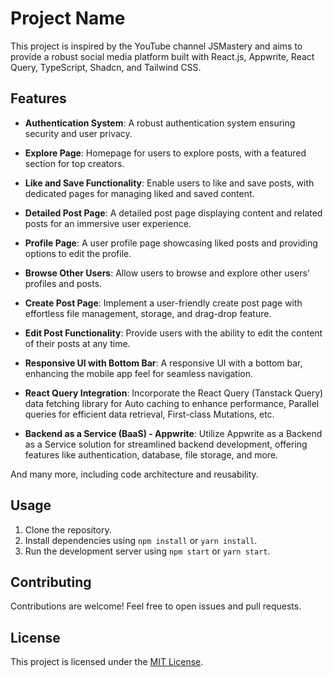 # Project Name

This project is inspired by the YouTube channel JSMastery and aims to provide a robust social media platform built with React.js, Appwrite, React Query, TypeScript, Shadcn, and Tailwind CSS.

## Features

- **Authentication System**: A robust authentication system ensuring security and user privacy.
  
- **Explore Page**: Homepage for users to explore posts, with a featured section for top creators.
  
- **Like and Save Functionality**: Enable users to like and save posts, with dedicated pages for managing liked and saved content.
  
- **Detailed Post Page**: A detailed post page displaying content and related posts for an immersive user experience.
  
- **Profile Page**: A user profile page showcasing liked posts and providing options to edit the profile.
  
- **Browse Other Users**: Allow users to browse and explore other users' profiles and posts.
  
- **Create Post Page**: Implement a user-friendly create post page with effortless file management, storage, and drag-drop feature.
  
- **Edit Post Functionality**: Provide users with the ability to edit the content of their posts at any time.
  
- **Responsive UI with Bottom Bar**: A responsive UI with a bottom bar, enhancing the mobile app feel for seamless navigation.
  
- **React Query Integration**: Incorporate the React Query (Tanstack Query) data fetching library for Auto caching to enhance performance, Parallel queries for efficient data retrieval, First-class Mutations, etc.
  
- **Backend as a Service (BaaS) - Appwrite**: Utilize Appwrite as a Backend as a Service solution for streamlined backend development, offering features like authentication, database, file storage, and more.

And many more, including code architecture and reusability.

## Usage

1. Clone the repository.
2. Install dependencies using `npm install` or `yarn install`.
3. Run the development server using `npm start` or `yarn start`.

## Contributing

Contributions are welcome! Feel free to open issues and pull requests.

## License

This project is licensed under the [MIT License](LICENSE).